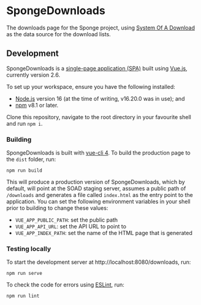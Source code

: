 # SpongeDownloads
The downloads page for the Sponge project, using [System Of A Download](https://github.com/SpongePowered/SystemOfADownload.git) as the data source for the download lists.

## Development

SpongeDownloads is a [single-page application (SPA)](https://en.wikipedia.org/wiki/Single-page_application) built using
[Vue.js](https://vuejs.org), currently version 2.6. 

To set up your workspace, ensure you have the following installed:

* [Node.js](https://nodejs.org/en/) version 16 (at the time of writing, v16.20.0 was in use); and
* [npm](https://www.npmjs.com/) v8.1 or later.

Clone this repository, navigate to the root directory in your favourite shell and run `npm i`.

### Building

SpongeDownloads is built with [vue-cli 4](https://github.com/vuejs/vue-cli). To build the production page to the `dist`
folder, run:

```
npm run build
```

This will produce a production version of SpongeDownloads, which by default, will point at the SOAD staging server, assumes a public path of `/downloads` and generates a file called `index.html` as the entry point to the application. You can set the following environment variables in your shell prior to building to change these values:

* `VUE_APP_PUBLIC_PATH`: set the public path
* `VUE_APP_API_URL`: set the API URL to point to
* `VUE_APP_INDEX_PATH`: set the name of the HTML page that is generated

### Testing locally

To start the development server at http://localhost:8080/downloads, run:

```
npm run serve
```

To check the code for errors using [ESLint](https://eslint.org), run:

```
npm run lint
```
